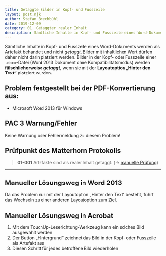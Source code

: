 ```yaml
---
title: Getaggte Bilder in Kopf- und Fusszeile
layout: post.njk
author: Stefan Brechbühl
date: 2019-12-09
category: 01. Getaggter realer Inhalt
description: Sämtliche Inhalte in Kopf- und Fusszeile eines Word-Dokuments werden als Artefakt behandelt und nicht *getaggt*. Bilder mit inhaltlichen Wert dürfen daher nicht darin platziert werden. Bilder in der Kopf- oder Fusszeile einer .docx-Datei (Word 2013 Dokument ohne Kompatibilitätsmodus) werden fälschlicherweise getaggt, wenn sie mit der Layoutoption „Hinter den Text“ platziert wurden.
---
```


Sämtliche Inhalte in Kopf- und Fusszeile eines Word-Dokuments werden als Artefakt behandelt und nicht _getaggt_. Bilder mit inhaltlichen Wert dürfen daher nicht darin platziert werden. Bilder in der Kopf- oder Fusszeile einer `.docx`-Datei (Word 2013 Dokument ohne Kompatibilitätsmodus) werden **fälschlicherweise _getaggt_**, wenn sie mit der **Layoutoption „Hinter den Text“** platziert wurden.

## Problem festgestellt bei der PDF-Konvertierung aus:

- Microsoft Word 2013 für Windows

## PAC 3 Warnung/Fehler

Keine Warnung oder Fehlermeldung zu diesem Problem!

## Prüfpunkt des Matterhorn Protokolls

> **01-001** Artefakte sind als realer Inhalt getaggt. (→ [manuelle Prüfung](/de/glossary/#manuelle-prüfung))

---

## Manueller Lösungsweg in Word 2013

Da das Problem nur mit der Layoutoption „Hinter den Text“ besteht, führt das Wechseln zu einer anderen Layoutoption zum Ziel.

## Manueller Lösungsweg in Acrobat

1. Mit dem TouchUp-Leserichtung-Werkzeug kann ein solches Bild ausgewählt werden
2. Der Button „Hintergrund“ zeichnet das Bild in der Kopf- oder Fusszeile als Artefakt aus
3. Diesen Schritt für jedes betroffene Bild wiederholen
